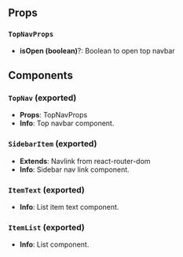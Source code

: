 ## Props

### `TopNavProps`
- **isOpen (boolean)**?: Boolean to open top navbar

## Components

### `TopNav` (exported)
- **Props**: TopNavProps
- **Info**: Top navbar component.

### `SidebarItem` (exported)
- **Extends**: Navlink from react-router-dom
- **Info**: Sidebar nav link component.

### `ItemText` (exported)
- **Info**: List item text component.

### `ItemList` (exported)
- **Info**: List component.
